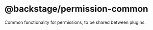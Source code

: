 # @backstage/permission-common

Common functionality for permissions, to be shared between plugins.
